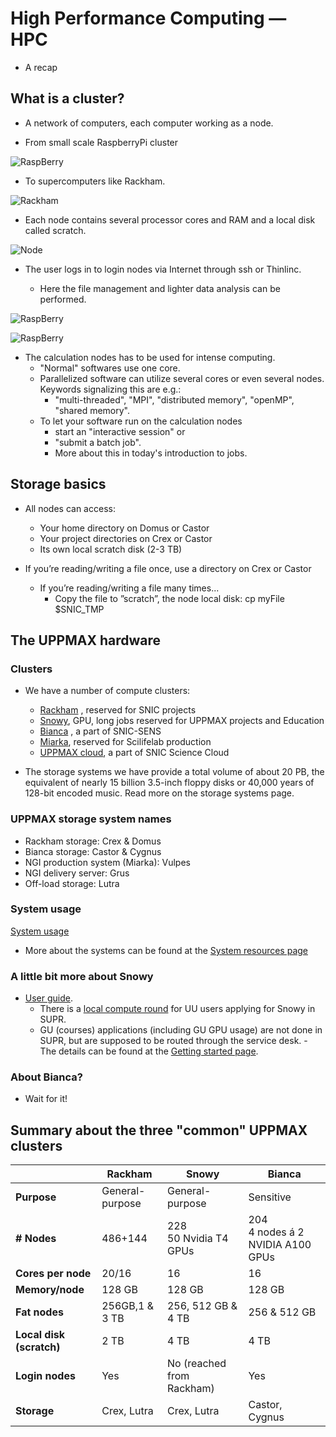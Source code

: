 # High Performance Computing — HPC
- A recap
## What is a cluster?
- A network of computers, each computer working as a node.

- From small scale RaspberryPi cluster
     
![RaspBerry](./img/IMG_5111.jpeg)

- To supercomputers like Rackham.

![Rackham](./img/uppmax-light2.jpg)

- Each node contains several processor cores and RAM and a local disk called scratch.

![Node](./img/node.png)

- The user logs in to login nodes via Internet through ssh or Thinlinc.

  - Here the file management and lighter data analysis can be performed.

![RaspBerry](./img/nodes.png)

![RaspBerry](./img/Bild1.png)

- The calculation nodes has to be used for intense computing. 
  - "Normal" softwares use one core.
  - Parallelized software can utilize several cores or even several nodes. Keywords signalizing this are e.g.:
    - "multi-threaded", "MPI", "distributed memory", "openMP", "shared memory".
  - To let your software run on the calculation nodes
    - start an "interactive session" or
    - "submit a batch job".
    - More about this in today's introduction to jobs.

## Storage basics
- All nodes can access:
  - Your home directory on Domus or Castor
  - Your project directories on Crex or Castor
  - Its own local scratch disk (2-3 TB)

- If you’re reading/writing a file once, use a directory on Crex or Castor
  - If you’re reading/writing a file many times...
    - Copy the file to ”scratch”, the node local disk:
        cp myFile $SNIC_TMP
        
        
## The UPPMAX hardware   
 
### Clusters

- We have a number of compute clusters:

  -  [Rackham](https://www.uppmax.uu.se/resources/systems/the-rackham-cluster/)
, reserved for SNIC projects
  -  [Snowy](https://www.uppmax.uu.se/resources/systems/the-snowy-cluster/), GPU, long jobs reserved for UPPMAX projects and Education
  -  [Bianca](https://www.uppmax.uu.se/resources/systems/the-bianca-cluster/)
, a part of SNIC-SENS
  -  [Miarka](https://www.uppmax.uu.se/resources/systems/miarka-cluster/), reserved for Scilifelab production
  -  [UPPMAX cloud](https://www.uppmax.uu.se/resources/systems/the-uppmax-cloud/), a part of SNIC Science Cloud

- The storage systems we have provide a total volume of about 20 PB, the equivalent of nearly 15 billion 3.5-inch floppy disks or 40,000 years of 128-bit encoded music. Read more on the storage systems page.

### UPPMAX storage system names
- Rackham storage: Crex & Domus
- Bianca storage: Castor & Cygnus
- NGI production system (Miarka): Vulpes
- NGI delivery server: Grus
- Off-load storage: Lutra

### System usage
[System usage](https://www.uppmax.uu.se/resources/system-usage/)

- More about the systems can be found at the [System resources page](https://www.uppmax.uu.se/resources/systems/)

 
### A little bit more about Snowy

- [User guide](https://www.uppmax.uu.se/support/user-guides/snowy-user-guide/).
  - There is a [local compute round](https://supr.snic.se/round/uppmaxcompute2021/) for UU users applying for Snowy in SUPR.
  - GU (courses) applications (including GU GPU usage) are not done in SUPR, but are supposed to be routed through the service desk.   - The details can be found at the [Getting started page](https://www.uppmax.uu.se/support/getting-started/course-projects/).

### About Bianca?
- Wait for it!

## Summary about the three "common" UPPMAX clusters

| |Rackham|Snowy|Bianca|
|-------|-----|------|---|
|**Purpose**|General-purpose|General-purpose|Sensitive|
|**# Nodes**|486+144|228<br>50 Nvidia T4 GPUs|204<br>4 nodes á 2 NVIDIA A100 GPUs|
|**Cores per node**|20/16|16|16|
|**Memory/node**|128 GB|128 GB|128 GB
|**Fat nodes**|256GB,1 & 3 TB| 256, 512 GB & 4 TB| 256 & 512 GB|
|**Local disk (scratch)**|2 TB| 4 TB| 4 TB |
|**Login nodes**|Yes| No (reached from Rackham)|Yes|
|**Storage**|Crex, Lutra|Crex, Lutra|Castor, Cygnus|

